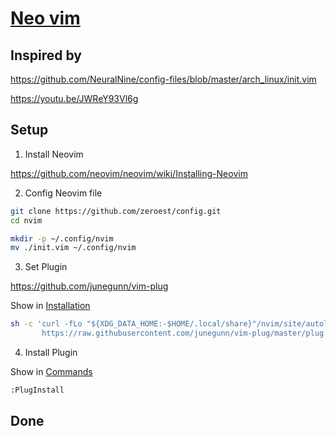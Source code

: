 
# [Neo vim](https://neovim.io/)


## Inspired by

https://github.com/NeuralNine/config-files/blob/master/arch_linux/init.vim

https://youtu.be/JWReY93Vl6g


## Setup

1. Install Neovim

https://github.com/neovim/neovim/wiki/Installing-Neovim

2. Config Neovim file

```bash
git clone https://github.com/zeroest/config.git
cd nvim

mkdir -p ~/.config/nvim
mv ./init.vim ~/.config/nvim
```

3. Set Plugin 

https://github.com/junegunn/vim-plug

Show in [Installation](https://github.com/junegunn/vim-plug#installation)

```bash
sh -c 'curl -fLo "${XDG_DATA_HOME:-$HOME/.local/share}"/nvim/site/autoload/plug.vim --create-dirs \
       https://raw.githubusercontent.com/junegunn/vim-plug/master/plug.vim'
```

4. Install Plugin

Show in [Commands](https://github.com/junegunn/vim-plug#commands)

```bash
:PlugInstall
```

## Done


